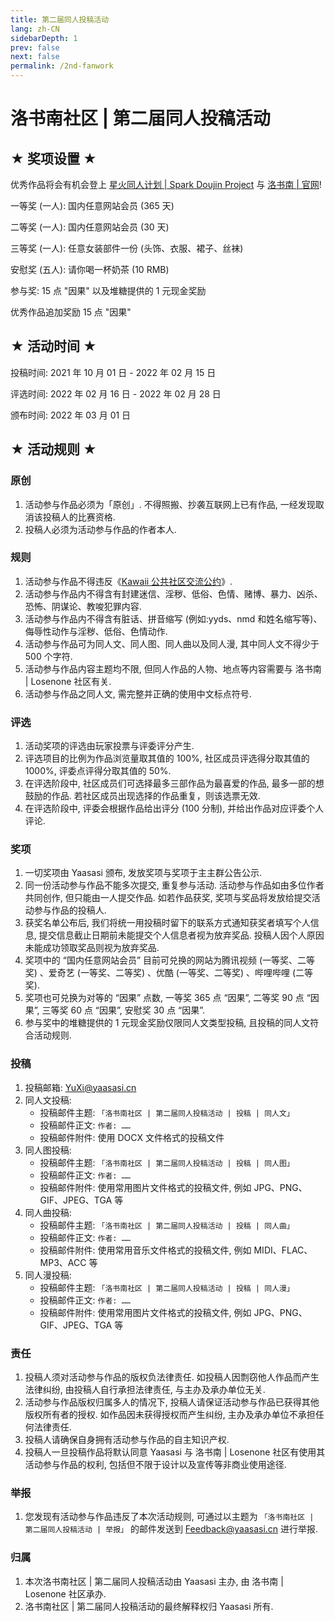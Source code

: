 ```yaml
---
title: 第二届同人投稿活动
lang: zh-CN
sidebarDepth: 1
prev: false
next: false
permalink: /2nd-fanwork
---
```


# 洛书南社区 | 第二届同人投稿活动

## ★ 奖项设置 ★

优秀作品将会有机会登上 [星火同人计划 | Spark Doujin Project](https://spark.yaasasi.cn/doujin) 与 [洛书南 | 官网](https://www.losenone.cn/)!

一等奖 (一人): 国内任意网站会员 (365 天)

二等奖 (一人): 国内任意网站会员 (30 天)

三等奖 (一人): 任意女装部件一份 (头饰、衣服、裙子、丝袜)

安慰奖 (五人): 请你喝一杯奶茶 (10 RMB)

参与奖: 15 点 "因果" 以及堆糖提供的 1 元现金奖励

优秀作品追加奖励 15 点 "因果"

## ★ 活动时间 ★

投稿时间: 2021 年 10 月 01 日 - 2022 年 02 月 15 日

评选时间: 2022 年 02 月 16 日 - 2022 年 02 月 28 日

颁布时间: 2022 年 03 月 01 日

## ★ 活动规则 ★

### 原创

1. 活动参与作品必须为「原创」. 不得照搬、抄袭互联网上已有作品, 一经发现取消该投稿人的比赛资格.
2. 投稿人必须为活动参与作品的作者本人.

### 规则

1. 活动参与作品不得违反《[Kawaii 公共社区交流公约](https://kawaii.yaasasi.cn/)》.
2. 活动参与作品内不得含有封建迷信、淫秽、低俗、色情、赌博、暴力、凶杀、恐怖、阴谋论、教唆犯罪内容.
3. 活动参与作品内不得含有脏话、拼音缩写 (例如:yyds、nmd 和姓名缩写等)、侮辱性动作与淫秽、低俗、色情动作.
4. 活动参与作品可为同人文、同人图、同人曲以及同人漫, 其中同人文不得少于 500 个字符.
5. 活动参与作品内容主题均不限, 但同人作品的人物、地点等内容需要与 洛书南 | Losenone 社区有关.
6. 活动参与作品之同人文, 需完整并正确的使用中文标点符号.

### 评选

1. 活动奖项的评选由玩家投票与评委评分产生.
2. 评选项目的比例为作品浏览量取其值的 100%, 社区成员评选得分取其值的 1000%, 评委点评得分取其值的 50%.
3. 在评选阶段中, 社区成员们可选择最多三部作品为最喜爱的作品, 最多一部的想鼓励的作品. 若社区成员出现选择的作品重复，则该选票无效.
4. 在评选阶段中, 评委会根据作品给出评分 (100 分制), 并给出作品对应评委个人评论.

### 奖项

1. 一切奖项由 Yaasasi 颁布, 发放奖项与奖项于主主群公告公示.
2. 同一份活动参与作品不能多次提交, 重复参与活动. 活动参与作品如由多位作者共同创作, 但只能由一人提交作品. 如若作品获奖, 奖项与奖品将发放给提交活动参与作品的投稿人.
3. 获奖名单公布后, 我们将统一用投稿时留下的联系方式通知获奖者填写个人信息, 提交信息截止日期前未能提交个人信息者视为放弃奖品. 投稿人因个人原因未能成功领取奖品则视为放弃奖品.
4. 奖项中的 “国内任意网站会员” 目前可兑换的网站为腾讯视频 (一等奖、二等奖) 、爱奇艺 (一等奖、二等奖) 、优酷 (一等奖、二等奖) 、哔哩哔哩 (二等奖).
5. 奖项也可兑换为对等的 “因果” 点数, 一等奖 365 点 “因果”, 二等奖 90 点 “因果”, 三等奖 60 点 “因果”, 安慰奖 30 点 “因果”.
6. 参与奖中的堆糖提供的 1 元现金奖励仅限同人文类型投稿, 且投稿的同人文符合活动规则.

### 投稿

1. 投稿邮箱: [YuXi@yaasasi.cn](mailto:YuXi@yaasasi.cn)
2. 同人文投稿:
   - 投稿邮件主题: `「洛书南社区 | 第二届同人投稿活动 | 投稿 | 同人文」`
   - 投稿邮件正文: `作者: ……`
   - 投稿邮件附件: 使用 DOCX 文件格式的投稿文件
3. 同人图投稿:
   - 投稿邮件主题: `「洛书南社区 | 第二届同人投稿活动 | 投稿 | 同人图」`
   - 投稿邮件正文: `作者: ……`
   - 投稿邮件附件: 使用常用图片文件格式的投稿文件, 例如 JPG、PNG、GIF、JPEG、TGA 等
4. 同人曲投稿:
   - 投稿邮件主题: `「洛书南社区 | 第二届同人投稿活动 | 投稿 | 同人曲」`
   - 投稿邮件正文: `作者: ……`
   - 投稿邮件附件: 使用常用音乐文件格式的投稿文件, 例如 MIDI、FLAC、MP3、ACC 等
5. 同人漫投稿:
   - 投稿邮件主题: `「洛书南社区 | 第二届同人投稿活动 | 投稿 | 同人漫」`
   - 投稿邮件正文: `作者: ……`
   - 投稿邮件附件: 使用常用图片文件格式的投稿文件, 例如 JPG、PNG、GIF、JPEG、TGA 等

### 责任

1. 投稿人须对活动参与作品的版权负法律责任. 如投稿人因剽窃他人作品而产生法律纠纷, 由投稿人自行承担法律责任, 与主办及承办单位无关.
2. 活动参与作品版权归属多人的情况下, 投稿人请保证活动参与作品已获得其他版权所有者的授权. 如作品因未获得授权而产生纠纷, 主办及承办单位不承担任何法律责任.
3. 投稿人请确保自身拥有活动参与作品的自主知识产权.
4. 投稿人一旦投稿作品将默认同意 Yaasasi 与 洛书南 | Losenone 社区有使用其活动参与作品的权利, 包括但不限于设计以及宣传等非商业使用途径.

### 举报

1. 您发现有活动参与作品违反了本次活动规则, 可通过以主题为 `「洛书南社区 | 第二届同人投稿活动 | 举报」` 的邮件发送到 [Feedback@yaasasi.cn](mailto:Feedback@yaasasi.cn) 进行举报.

### 归属

1. 本次洛书南社区 | 第二届同人投稿活动由 Yaasasi 主办, 由 洛书南 | Losenone 社区承办.
2. 洛书南社区 | 第二届同人投稿活动的最终解释权归 Yaasasi 所有.
